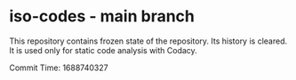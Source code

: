 # iso-codes - main branch

This repository contains frozen state of the repository.
Its history is cleared. It is used only for static code
analysis with Codacy.

Commit Time: 1688740327